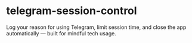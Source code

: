 # telegram-session-control
Log your reason for using Telegram, limit session time, and close the app automatically — built for mindful tech usage.

